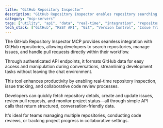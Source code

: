 ```yaml
---
title: "GitHub Repository Inspector"
description: "GitHub Repository Inspector enables repository searching, issue management, and pull request handling through authenticated API endpoints."
category: "mcp-servers"
tags: ["utility", "api", "data", "real-time", "integration", "repository management", "collaboration", "code review"]
tech_stack: ["GitHub", "REST API", "Git", "Version Control", "Issue Tracking", "collaborative tools"]
---
```


The GitHub Repository Inspector MCP provides seamless integration with GitHub repositories, allowing developers to search repositories, manage issues, and handle pull requests directly within their workflow. 

Through authenticated API endpoints, it formats GitHub data for easy access and manipulation during conversations, streamlining development tasks without leaving the chat environment.

This tool enhances productivity by enabling real-time repository inspection, issue tracking, and collaborative code review processes. 

Developers can quickly fetch repository details, create and update issues, review pull requests, and monitor project status—all through simple API calls that return structured, conversation-friendly data. 

It's ideal for teams managing multiple repositories, conducting code reviews, or tracking project progress in collaborative settings.